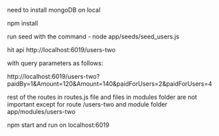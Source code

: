 need to install mongoDB on local

npm install

run seed with the command - node app/seeds/seed_users.js

hit api http://localhost:6019/users-two

with query parameters as follows:

http://localhost:6019/users-two?paidBy=1&Amount=120&Amount=140&paidForUsers=2&paidForUsers=4

rest of the routes in routes.js file and files in modules folder are not important except for route /users-two and  module folder app/modules/users-two

npm start and run on localhost:6019
